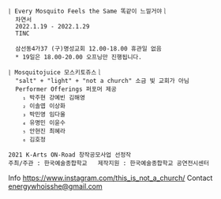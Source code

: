 ```
⎱ Every Mosquito Feels the Same 똑같이 느낄거야⎱
  차연서   
  2022.1.19 - 2022.1.29
  TINC

  삼선동4가37 (구)명성교회 12.00-18.00 휴관일 없음
  * 19일은 18.00-20.00 오프닝만 진행됩니다.
  
⎱ Mosquitojuice 모스키토쥬스⎱
  "salt" + "light" + "not a church" 소금 빛 교회가 아님
  Performer Offerings 퍼포머 제공
    ₁ 박주현 강예빈 김해영 
    ₂ 이솔엽 이상화 
    ₃ 박민영 임다울 
    ₄ 유명민 이윤수 
    ₅ 안현진 최혜라 
    ₆ 김호정

2021 K-Arts ON-Road 창작공모사업 선정작  
주최/주관 : 한국예술종합학교   제작지원 : 한국예술종합학교 공연전시센터
```
Info <https://www.instagram.com/this_is_not_a_church/>
Contact <energywhoisshe@gmail.com>

